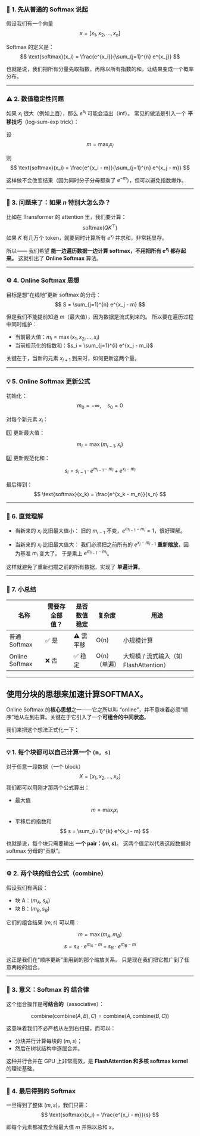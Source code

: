 ### 🧩 1. 先从普通的 Softmax 说起

假设我们有一个向量
$$
x = [x_1, x_2, \dots, x_n]
$$

Softmax 的定义是：
$$
\text{softmax}(x_i) = \frac{e^{x_i}}{\sum_{j=1}^{n} e^{x_j}}
$$

也就是说，我们把所有分量先取指数，再除以所有指数的和，让结果变成一个概率分布。

---

### ⚠️ 2. 数值稳定性问题

如果 $x_i$ 很大（例如上百），那么 $e^{x_i}$ 可能会溢出（inf）。
常见的做法是引入一个 **平移技巧**（log-sum-exp trick）：

设
$$
m = \max_i x_i
$$

则
$$
\text{softmax}(x_i) = \frac{e^{x_i - m}}{\sum_{j=1}^{n} e^{x_j - m}}
$$

这样做不会改变结果（因为同时分子分母都乘了 $e^{-m}$），但可以避免指数爆炸。

---

### 🧠 3. 问题来了：如果 $n$ 特别大怎么办？

比如在 Transformer 的 attention 里，我们要计算：
$$
\text{softmax}(QK^\top)
$$
如果 $K$ 有几万个 token，就要同时计算所有 $e^{x_j}$ 并求和，非常耗显存。

所以——
我们希望 **能一边遍历数据一边计算 softmax，不用把所有 $e^{x_j}$ 都存起来。**
这就引出了 **Online Softmax** 算法。

---

### ⚙️ 4. Online Softmax 思想

目标是想“在线地”更新 softmax 的分母：
$$
S = \sum_{j=1}^{n} e^{x_j - m}
$$

但是我们不能提前知道 $m$（最大值），因为数据是流式到来的。
所以要在遍历过程中同时维护：

* 当前最大值：$m_i = \max(x_1, x_2, \dots, x_i)$
* 当前规范化的指数和：$s_i = \sum_{j=1}^{i} e^{x_j - m_i}$

关键在于，当新的元素 $x_{i+1}$ 到来时，如何更新这两个量。

---

### 💡 5. Online Softmax 更新公式

初始化：
$$
m_0 = -\infty, \quad s_0 = 0
$$

对每个新元素 $x_i$：

1️⃣ 更新最大值：
$$
m_i = \max(m_{i-1}, x_i)
$$

2️⃣ 更新规范化和：
$$
s_i = s_{i-1} \cdot e^{m_{i-1} - m_i} + e^{x_i - m_i}
$$

最后得到：
$$
\text{softmax}(x_k) = \frac{e^{x_k - m_n}}{s_n}
$$

---

### 🧩 6. 直觉理解

* 当新来的 $x_i$ 比旧最大值小：
  旧的 $m_{i-1}$ 不变，$e^{m_{i-1} - m_i} = 1$，很好理解。

* 当新来的 $x_i$ 比旧最大值大：
  我们必须把之前所有的 $e^{x_j - m_{i-1}}$ **重新缩放**，因为基准 $m_i$ 变大了。
  于是乘上 $e^{m_{i-1} - m_i}$。

这样就避免了重新扫描之前的所有数据，实现了 **单遍计算**。

---

### 🧮 7. 小总结

| 名称             | 需要存全部值？ | 是否数值稳定 | 复杂度      | 用途                           |
| -------------- | ------- | ------ | -------- | ---------------------------- |
| 普通 Softmax     | ✅ 是     | ⚠️ 需平移 | O(n)     | 小规模计算                        |
| Online Softmax | ❌ 否     | ✅ 稳定   | O(n)（单遍） | 大规模 / 流式输入（如 FlashAttention） |

---

## 使用分块的思想来加速计算SOFTMAX。

Online Softmax 的**核心思想**之一——它之所以叫 “online”，并不意味着必须“顺序”地从左到右算。关键在于它引入了一个**可组合的中间状态**。

我们来把这个想法正式化一下：

---

### 💡 1. 每个块都可以自己计算一个 `(m, s)`

对于任意一段数据（一个 block）
$$
X = [x_1, x_2, \dots, x_k]
$$
我们都可以用刚才那两个公式算出：

* 最大值
  $$
  m = \max_i x_i
  $$
* 平移后的指数和
  $$
  s = \sum_{i=1}^{k} e^{x_i - m}
  $$

也就是说，每个块只需要输出 **一个 pair：$(m, s)$**。
这两个值足以代表这段数据对 softmax 分母的“贡献”。

---

### ⚙️ 2. 两个块的组合公式（combine）

假设我们有两段：

* 块 A：$(m_A, s_A)$
* 块 B：$(m_B, s_B)$

它们的组合结果 $(m, s)$ 可以用：

$$
m = \max(m_A, m_B)
$$
$$
s = s_A \cdot e^{m_A - m} + s_B \cdot e^{m_B - m}
$$

这正是我们在“顺序更新”里用到的那个缩放关系。
只是现在我们把它推广到了任意两段的组合。

---

### 🧠 3. 意义：Softmax 的 **结合律**

这个组合操作是**可结合的**（associative）：

$$
\text{combine}(\text{combine}(A,B), C) = \text{combine}(A, \text{combine}(B,C))
$$

这意味着我们不必严格从左到右扫描，而可以：

* 分块并行计算每块的 $(m, s)$；
* 然后在树状结构中逐层合并。

这种并行合并在 GPU 上非常高效，是 **FlashAttention 和多核 softmax kernel** 的理论基础。

---

### 🧩 4. 最后得到的 Softmax

一旦得到了整体 $(m, s)$，我们只需：
$$
\text{softmax}(x_i) = \frac{e^{x_i - m}}{s}
$$

即每个元素都减去全局最大值 $m$ 并除以总和 $s$。
